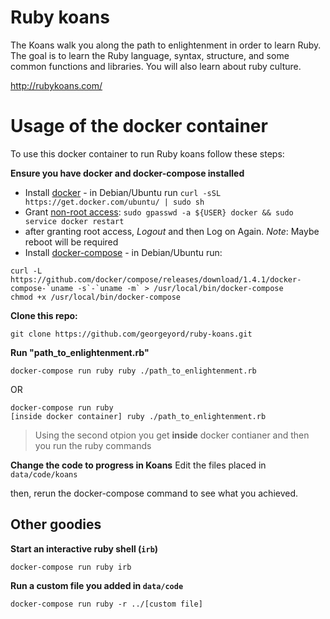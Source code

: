 # Ruby koans
The Koans walk you along the path to enlightenment in order to learn Ruby. The goal is to learn the Ruby language, syntax, structure, and some common functions and libraries. You will also learn about ruby culture.

http://rubykoans.com/

# Usage of the docker container

To use this docker container to run Ruby koans follow these steps:

**Ensure you have docker and docker-compose installed**

- Install [docker](https://docs.docker.com/installation/ubuntulinux/) - in Debian/Ubuntu run `curl -sSL https://get.docker.com/ubuntu/ | sudo sh`
- Grant [non-root access](https://docs.docker.com/installation/ubuntulinux/#giving-non-root-access): `sudo gpasswd -a ${USER} docker && sudo service docker restart`
- after granting root access, *Logout* and then Log on Again. *Note*: Maybe reboot will be required
- Install [docker-compose](https://docs.docker.com/compose/) - in Debian/Ubuntu run:
```
curl -L https://github.com/docker/compose/releases/download/1.4.1/docker-compose-`uname -s`-`uname -m` > /usr/local/bin/docker-compose
chmod +x /usr/local/bin/docker-compose
```

**Clone this repo:**

```
git clone https://github.com/georgeyord/ruby-koans.git
```

**Run "path_to_enlightenment.rb"**

```
docker-compose run ruby ruby ./path_to_enlightenment.rb
```
OR
```
docker-compose run ruby 
[inside docker container] ruby ./path_to_enlightenment.rb
```

> Using the second otpion you get __inside__ docker contianer and then you run the ruby commands

**Change the code to progress in Koans**
Edit the files placed in `data/code/koans`

then, rerun the docker-compose command to see what you achieved.

## Other goodies

**Start an interactive ruby shell (`irb`)**

```
docker-compose run ruby irb
```

**Run a custom file you added in `data/code`**

```
docker-compose run ruby -r ../[custom file]
```

